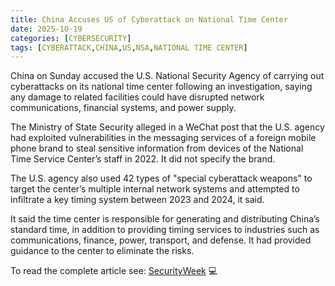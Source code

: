 ```yaml
---
title: China Accuses US of Cyberattack on National Time Center
date: 2025-10-19
categories: [CYBERSECURITY]
tags: [CYBERATTACK,CHINA,US,NSA,NATIONAL TIME CENTER]
---
```


China on Sunday accused the U.S. National Security Agency of carrying out cyberattacks on its national time center following an investigation, saying any damage to related facilities could have disrupted network communications, financial systems, and power supply.

The Ministry of State Security alleged in a WeChat post that the U.S. agency had exploited vulnerabilities in the messaging services of a foreign mobile phone brand to steal sensitive information from devices of the National Time Service Center’s staff in 2022. It did not specify the brand.

The U.S. agency also used 42 types of "special cyberattack weapons" to target the center’s multiple internal network systems and attempted to infiltrate a key timing system between 2023 and 2024, it said.

It said the time center is responsible for generating and distributing China’s standard time, in addition to providing timing services to industries such as communications, finance, power, transport, and defense. It had provided guidance to the center to eliminate the risks.

To read the complete article see: [SecurityWeek](https://www.securityweek.com/china-accuses-us-of-cyberattack-on-national-time-center/) 💻